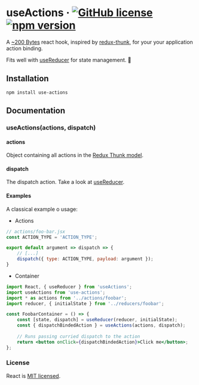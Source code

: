 # useActions &middot; [![GitHub license](https://img.shields.io/badge/license-MIT-blue.svg)](https://github.com/lucgauer/use-actions/blob/master/LICENSE) [![npm version](https://img.shields.io/npm/v/use-actions.svg?style=flat)](https://www.npmjs.com/package/use-actions)

A [~200 Bytes](https://bundlephobia.com/result?p=use-actions@latest) react hook, inspired by [redux-thunk](https://github.com/reduxjs/redux-thunk), for your your application action binding.

Fits well with [useReducer](https://reactjs.org/docs/hooks-reference.html#usereducer) for state management. 🔌

## Installation
```
npm install use-actions
```

## Documentation

### useActions(actions, dispatch)

#### actions

Object containing all actions in the [Redux Thunk model](https://github.com/reduxjs/redux-thunk#motivation).

#### dispatch

The dispatch action. Take a look at [useReducer](https://reactjs.org/docs/hooks-reference.html#usereducer).

#### Examples

A classical example o usage:

* Actions
```js
// actions/foo-bar.jsx
const ACTION_TYPE = 'ACTION_TYPE';

export default argument => dispatch => {
    // [...]
    dispatch({ type: ACTION_TYPE, payload: argument });
}
```

* Container
```jsx
import React, { useReducer } from 'useActions';
import useActions from 'use-actions';
import * as actions from '../actions/foobar';
import reducer, { initialState } from '../reducers/foobar';

const FoobarContainer = () => {
    const [state, dispatch] = useReducer(reducer, initialState);
    const { dispatchBindedAction } = useActions(actions, dispatch);
    
    // Runs passing curried dispatch to the action
    return <button onClick={dispatchBindedAction}>Click me</button>;
};
```

### License

React is [MIT licensed](./LICENSE).
